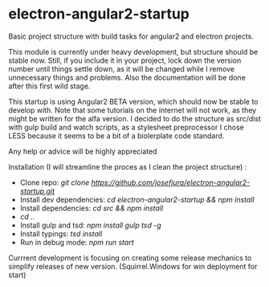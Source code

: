 # electron-angular2-startup
Basic project structure with build tasks for angular2 and electron projects.

This module is currently under heavy development, but structure should be stable now. Still, if you include it in your project, lock down the version number until things settle down, as it will be changed while I remove unnecessary things and problems.
Also the documentation will be done after this first wild stage.

This startup is using Angular2 BETA version, which should now be stable to develop with. Note that some tutorials on the internet will not work, as they might be written for the alfa version.
I decided to do the structure as src/dist with gulp build and watch scripts, as a stylesheet preprocessor I chose LESS because it seems to be a bit of a biolerplate code standard.

Any help or advice will be highly appreciated

Installation (I will streamline the proces as I clean the project structure) :

* Clone repo: *git clone https://github.com/josefjura/electron-angular2-startup.git*
* Install dev dependencies: *cd electron-angular2-startup && npm install*
* Install dependencies: *cd src && npm install*
* *cd ..*
* Install gulp and tsd: *npm install gulp tsd -g*
* Install typings: *tsd install*
* Run in debug mode: *npm run start*


Currrent development is focusing on creating some release mechanics to simplify releases of new version. (Squirrel.Windows for win deployment for start)